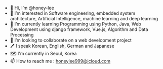 - 👋 Hi, I’m @honey-lee
- 👀 I’m interested in Software engineering, embedded system architecture, Artificial Intelligence, machine learning and deep learning
- 🌱 I’m currently learning Programming using Python, Java, Web Development using django framework, Vue.js, Algorithm and Data Processing
- 💞️ I’m looking to collaborate on a web development project
- 🖊 I speak Korean, English, German and Japanese
- 🗺 I'm currently in Seoul, Korea
- 📫 How to reach me : honeylee999@icloud.com

<!---
honey-lee/honey-lee is a ✨ special ✨ repository because its `README.md` (this file) appears on your GitHub profile.
You can click the Preview link to take a look at your changes.
--->
